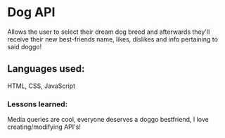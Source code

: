 # Dog API
Allows the user to select their dream dog breed and afterwards they'll receive their new best-friends name, likes, dislikes and info pertaining to said doggo!
## Languages used:
HTML, CSS, JavaScript
### Lessons learned: 
Media queries are cool, everyone deserves a doggo bestfriend, I love creating/modifying API's!


